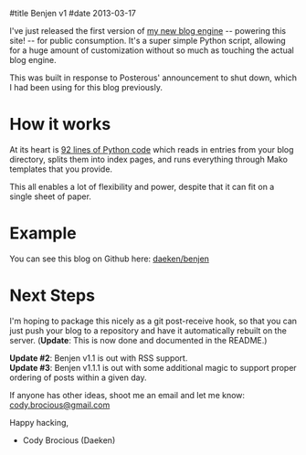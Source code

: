 #title Benjen v1
#date 2013-03-17

I've just released the first version of [my new blog engine](https://github.com/daeken/Benjen) -- powering this site! -- for public consumption.
It's a super simple Python script, allowing for a huge amount of customization without so much as touching the actual blog engine.

This was built in response to Posterous' announcement to shut down, which I had been using for this blog previously.

How it works
============

At its heart is [92 lines of Python code](https://github.com/daeken/Benjen/blob/master/benjen.py) which reads in entries from your blog directory, splits them into index pages, and runs everything through Mako templates that you provide.

This all enables a lot of flexibility and power, despite that it can fit on a single sheet of paper.

Example
=======

You can see this blog on Github here: [daeken/benjen](https://github.com/daeken/Benjen/tree/master/daeken.com)

Next Steps
==========

I'm hoping to package this nicely as a git post-receive hook, so that you can just push your blog to a repository and have it automatically rebuilt on the server.
(**Update**: This is now done and documented in the README.)

**Update #2**: Benjen v1.1 is out with RSS support.  
**Update #3**: Benjen v1.1.1 is out with some additional magic to support proper ordering of posts within a given day.

If anyone has other ideas, shoot me an email and let me know: [cody.brocious@gmail.com](mailto:cody.brocious@gmail.com)

Happy hacking,  
- Cody Brocious (Daeken)
